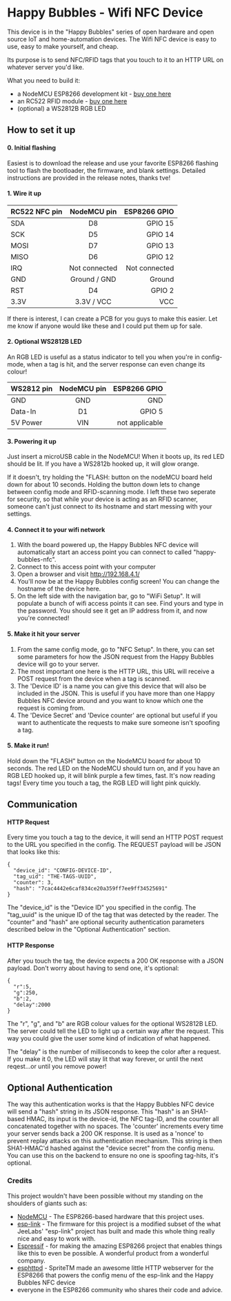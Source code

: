 # Happy Bubbles - Wifi NFC Device

This device is in the "Happy Bubbles" series of open hardware and open source IoT and home-automation devices. The Wifi NFC device is easy to use, easy to make yourself, and cheap. 

Its purpose is to send NFC/RFID tags that you touch to it to an HTTP URL on whatever server you'd like.

What you need to build it:
 * a NodeMCU ESP8266 development kit - [buy one here](http://amzn.to/1S03qNE)
 * an RC522 RFID module - [buy one here](http://amzn.to/1U1rVxE)
 * (optional) a WS2812B RGB LED

## How to set it up

#### 0. Initial flashing

Easiest is to download the  release and use your favorite ESP8266 flashing tool to flash the bootloader, the firmware, and blank settings. Detailed instructions are provided in the release notes, thanks tve!

#### 1. Wire it up 
| RC522 NFC pin   |      NodeMCU pin      |  ESP8266 GPIO |
|----------|:-------------:|------:|
| SDA | D8 | GPIO 15 |
| SCK | D5 | GPIO 14 |
| MOSI | D7 | GPIO 13 |
| MISO | D6 | GPIO 12 |
| IRQ | Not connected| Not connected |
| GND | Ground / GND | Ground |
| RST | D4 | GPIO 2 |
| 3.3V | 3.3V / VCC | VCC |

If there is interest, I can create a PCB for you guys to make this easier. Let me know if anyone would like these and I could put them up for sale.

#### 2. Optional WS2812B LED

An RGB LED is useful as a status indicator to tell you when you're in config-mode, when a tag is hit, and the server response can even change its colour!

| WS2812 pin   |      NodeMCU pin      |  ESP8266 GPIO |
|----------|:-------------:|------:|
| GND | GND | GND |
| Data-In | D1 | GPIO 5 |
| 5V Power | VIN | not applicable |

#### 3. Powering it up
Just insert a microUSB cable in the NodeMCU! When it boots up, its red LED should be lit. If you have a WS2812b hooked up, it will glow orange.

If it doesn't, try holding the "FLASH: button on the nodeMCU board held down for about 10 seconds. Holding the button down lets to change between config mode and RFID-scanning mode. I left these two seperate for security, so that while your device is acting as an RFID scanner, someone can't just connect to its hostname and start messing with your settings.

#### 4. Connect it to your wifi network
1. With the board powered up, the Happy Bubbles NFC device will automatically start an access point you can connect to called "happy-bubbles-nfc". 
2. Connect to this access point with your computer
3. Open a browser and visit http://192.168.4.1/
4. You'll now be at the Happy Bubbles config screen! You can change the hostname of the device here.
5. On the left side with the navigation bar, go to "WiFi Setup". It will populate a bunch of wifi access points it can see. Find yours and type in the password. You should see it get an IP address from it, and now you're connected!

#### 5. Make it hit your server
1. From the same  config mode, go to "NFC Setup". In there, you can set some parameters for how the JSON request from the Happy Bubbles device will go to your server.
2. The most important one here is the HTTP URL, this URL will receive a POST request from the device when a tag is scanned.
3. The 'Device ID' is a name you can give this device that will also be included in the JSON. This is useful if you have more than one Happy Bubbles NFC device around and you want to know which one the request is coming from.
4. The 'Device Secret' and 'Device counter' are optional but useful if you want to authenticate the requests to make sure someone isn't spoofing a tag. 

#### 5. Make it run!

Hold down the "FLASH" button on the NodeMCU board for about 10 seconds. The red LED on the NodeMCU should turn on, and if you have an RGB LED hooked up, it will blink purple a few times, fast. It's now reading tags! Every time you touch a tag, the RGB LED will light pink quickly.

## Communication

#### HTTP Request
Every time you touch a tag to the device, it will send an HTTP POST request to the URL you specified in the config. The REQUEST payload will be JSON that looks like this:
```
{
  "device_id": "CONFIG-DEVICE-ID", 
  "tag_uid": "THE-TAGS-UUID", 
  "counter": 3, 
  "hash": "7cac4442e6caf834ce20a359ff7ee9ff34525691"
}
```

The "device_id" is the "Device ID" you specified in the config. The "tag_uuid" is the unique ID of the tag that was detected by the reader. The "counter" and "hash" are optional security authentication parameters described below in the "Optional Authentication" section.

#### HTTP Response
After you touch the tag, the device expects a 200 OK response with a JSON payload. Don't worry about having to send one, it's optional:
```
{
  "r":5,
  "g":250,
  "b":2,
  "delay":2000
}
```

The "r", "g", and "b" are RGB colour values for the optional WS2812B LED. The server could tell the LED to light up a certain way after the request. This way you could give the user some kind of indication of what happened. 

The "delay" is the number of milliseconds to keep the color after a request. If you make it 0, the LED will stay lit that way forever, or until the next reqest...or until you remove power!



## Optional Authentication
The way this authentication works is that the Happy Bubbles NFC device will send a "hash" string in its JSON response. This "hash" is an SHA1-based HMAC, its input is the device-id, the NFC tag-ID, and the counter all concatenated together with no spaces. The 'counter' increments every time your server sends back a 200 OK response. It is used as a 'nonce' to prevent replay attacks on this authentication mechanism.
This string is then SHA1-HMAC'd hashed against the "device secret" from the config menu. You can use this on the backend to ensure no one is spoofing tag-hits, it's optional.


### Credits

This project wouldn't have been possible without my standing on the shoulders of giants such as:
 * [NodeMCU](https://github.com/nodemcu/nodemcu-devkit-v1.0) - The ESP8266-based hardware that this project uses.
 * [esp-link](https://github.com/jeelabs/esp-link) - The firmware for this project is a modified subset of the what JeeLabs' "esp-link" project has built and made this whole thing really nice and easy to work with. 
 * [Espressif](http://espressif.com) - for making the amazing ESP8266 project that enables things like this to even be possible. A wonderful product from a wonderful company.
 * [esphttpd](http://www.esp8266.com/wiki/doku.php?id=esp-httpd) - SpriteTM made an awesome little HTTP webserver for the ESP8266 that powers the config menu of the esp-link and the Happy Bubbles NFC device
 * everyone in the ESP8266 community who shares their code and advice.

